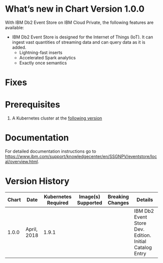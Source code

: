 # What’s new in Chart Version 1.0.0

With IBM Db2 Event Store on IBM Cloud Private, the following features are available:
* IBM Db2 Event Store is designed for the Internet of Things (IoT). It can ingest vast quantities of streaming data and can query data as it is added.
  * Lightning-fast inserts
  * Accelerated Spark analytics
  * Exactly once semantics

# Fixes

# Prerequisites
1. A Kubernetes cluster at the [following version](https://www.ibm.com/support/knowledgecenter/en/SSBS6K_2.1.0.2/getting_started/components.html)

# Documentation
For detailed documentation instructions go to https://www.ibm.com/support/knowledgecenter/en/SSGNPV/eventstore/local/overview.html.

# Version History

| Chart | Date | Kubernetes Required | Image(s) Supported | Breaking Changes | Details |
| ----- | ---- | ------------ | ------------------ | ---------------- | ------- |
| 1.0.0 | April, 2018 | 1.9.1 |  |  | IBM Db2 Event Store Dev. Edition. Initial Catalog Entry  |
